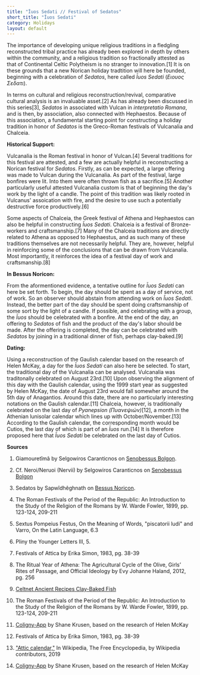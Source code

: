 ```yaml
---
title: "Īuos Sedati // Festival of Sedatos"
short_title: "Īuos Sedati"
category: Holidays
layout: default
---
```


The importance of developing unique religious traditions in a fledgling reconstructed tribal practice has already been explored in depth by others within the community, and a religious tradition so fractionally attested as that of Continental Celtic Polytheism is no stranger to innovation.\[1] It is on these grounds that a new Norican holiday tradtition will here be founded, beginning with a celebration of *Sedatos*, here called *Īuos Sedati* (*Ειουος Σεδατι*). 

In terms on cultural and religious reconstruction/revival, comparative cultural analysis is an invaluable asset.\[2] As has already been discussed in this series\[3], *Sedatos* in associated with Vulcan in *interpretatio Romana*, and is then, by association, also connected with Hephaestos. Because of this association, a fundamental starting point for constructing a holiday tradition in honor of *Sedatos* is the Greco-Roman festivals of Vulcanalia and Chalceia. 

**Historical Support:**

Vulcanalia is the Roman festival in honor of Vulcan.\[4] Several traditions for this festival are attested, and a few are actually helpful in reconstructing a Norican festival for *Sedatos*. Firstly, as can be expected, a large offering was made to Vulcan during the Vulcanalia. As part of the festival, large bonfires were lit. Into them were often thrown fish as a sacrifice.\[5] Another particularly useful attested Vulcanalia custom is that of beginning the day's work by the light of a candle. The point of this tradition was likely rooted in Vulcanus' assoication with fire, and the desire to use such a potentially destructive force productively.\[6] 

Some aspects of Chalceia, the Greek festival of Athena and Hephaestos can also be helpful in constructing *Īuos Sedati*. Chalceia is a festival of Bronze-workers and craftsmanship.\[7] Many of the Chalceia traditions are directly related to Athena as opposed to Hephaestus, and as such many of these traditions themselves are not necessarily helpful. They are, however, helpful in reinforcing some of the conclusions that can be drawn from Vulcanalia. Most importantly, it reinforces the idea of a festival day of work and craftsmanship.\[8]

**In Bessus Noricon:**

From the aformentioned evidence, a tentative outline for *Īuos Sedati* can here be set forth. To begin, the day should be spent as a day of service, not of work. So an observer should abstain from attending work on *Îuos Sedati*. Instead, the better part of the day should be spent doing craftsmanship of some sort by the light of a candle. If possible, and celebrating with a group, the *Īuos* should be celebrated with a bonfire. At the end of the day, an offering to *Sedatos* of fish and the product of the day's labor should be made. After the offering is completed, the day can be celebrated with *Sedatos* by joining in a traditional dinner of fish, perhaps clay-baked.\[9]

**Dating:**

Using a reconstruction of the Gaulish calendar based on the research of Helen McKay, a day for the *Īuos Sedati* can also here be selected. To start, the traditional day of the Vulcanalia can be analysed. Vulcanalia was traditonally celebrated on August 23rd.\[10] Upon observing the alignment of this day with the Gaulish calendar, using the 1999 start year as suggested by Helen McKay, the date of August 23rd would fall somewher around the 5th day of Anagantios. Around this date, there are no particularly interesting notations on the Gaulish calendar.\[11] Chalceia, however, is traditionally celebrated on the last day of *Pyanepsion (Πυανεψιών)*\[12], a month in the Athenian lunisolar calendar which lines up with October/November.\[13] According to the Gaulish calendar, the corresponding month would be Cutios, the last day of which is part of an *Īuos* run.\[14] It is therefore proposed here that *Īuos Sedati* be celebrated on the last day of Cutios.

**Sources**

1. Giamouretîmâ by Selgowiros Caranticnos on [Senobessus Bolgon](https://senobessusbolgon.wordpress.com/giamouretima-winter-releasing/).

2. Cf. Neroi/Neruoi (Nervii) by Selgowiros Caranticnos on [Senobessus Bolgon](https://senobessusbolgon.wordpress.com/neroi-neruoi-nervii/)

3. Sedatos by Sapwîdhêghnath on [Bessus Noricon](https://www.bescothnorichach.com/).

4. The Roman Festivals of the Period of the Republic: An Introduction to the Study of the Religion of the Romans by W. Warde Fowler, 1899, pp. 123-124, 209-211

5. Sextus Pompeius Festus, On the Meaning of Words, "piscatorii ludi" and Varro, On the Latin Language, 6.3

6. Pliny the Younger Letters III, 5.

7. Festivals of Attica by Erika Simon, 1983, pg. 38-39

8. The Ritual Year of Athena: The Agricultural Cycle of the Olive, Girls’ Rites of Passage, and Official Ideology by Evy Johanne Haland, 2012, pg. 256

9. [Celtnet Ancient Recipes Clay-Baked Fish](https://web.archive.org/web/20130426035314/http://www.celtnet.org.uk/recipes/ancient/fetch-recipe.php?rid=ancient-clay-baked-fish)

10. The Roman Festivals of the Period of the Republic: An Introduction to the Study of the Religion of the Romans by W. Warde Fowler, 1899, pp. 123-124, 209-211

11. [Coligny-App](https://www.coligny-app.com/) by Shane Krusen, based on the research of Helen McKay

12. Festivals of Attica by Erika Simon, 1983, pg. 38-39

13. ["Attic calendar,"](https://en.wikipedia.org/w/index.php?title=Attic_calendar&oldid=888405569) In Wikipedia, The Free Encyclopedia, by Wikipedia contributors, 2019

14. [Coligny-App](https://www.coligny-app.com/) by Shane Krusen, based on the research of Helen McKay
